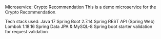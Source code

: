 Microservice: Crypto Recommendation
This is a demo microservice for the Crypto Recommendation.

Tech stack used:
Java 17
Spring Boot 2.7.14
Spring REST API (Spring Web)
Lombok 1.18.16
Spring Data JPA & MySQL-8
Spring boot starter validation for request validation